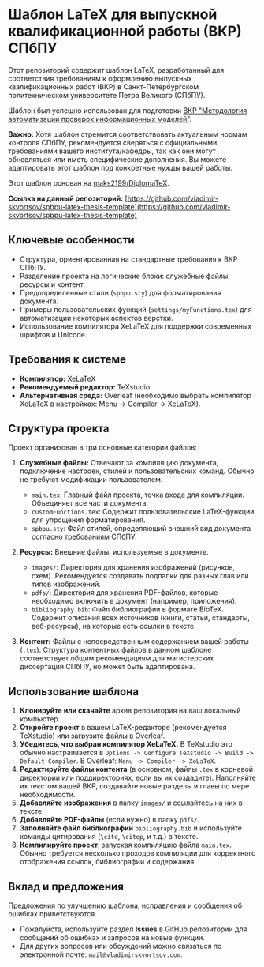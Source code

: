 # Шаблон LaTeX для выпускной квалификационной работы (ВКР) СПбПУ

Этот репозиторий содержит шаблон LaTeX, разработанный для соответствия требованиям к оформлению выпускных квалификационных работ (ВКР) в Санкт-Петербургском политехническом университете Петра Великого (СПбПУ).

Шаблон был успешно использован для подготовки [ВКР "Методология автоматизации проверок информационных моделей"](https://elib.spbstu.ru/dl/3/2023/vr/vr23-4010.pdf/info).

**Важно:** Хотя шаблон стремится соответствовать актуальным нормам контроля СПбПУ, рекомендуется сверяться с официальными требованиями вашего института/кафедры, так как они могут обновляться или иметь специфические дополнения. Вы можете адаптировать этот шаблон под конкретные нужды вашей работы.

Этот шаблон основан на [maks2199/DiplomaTeX](https://github.com/maks2199/DiplomaTeX).

**Ссылка на данный репозиторий:** [https://github.com/vladimir-skvortsov/spbpu-latex-thesis-template](https://github.com/vladimir-skvortsov/spbpu-latex-thesis-template)

## Ключевые особенности

* Структура, ориентированная на стандартные требования к ВКР СПбПУ.
* Разделение проекта на логические блоки: служебные файлы, ресурсы и контент.
* Предопределенные стили (`spbpu.sty`) для форматирования документа.
* Примеры пользовательских функций (`settings/myFunctions.tex`) для автоматизации некоторых аспектов верстки.
* Использование компилятора XeLaTeX для поддержки современных шрифтов и Unicode.

## Требования к системе

* **Компилятор:** XeLaTeX
* **Рекомендуемый редактор:** TeXstudio
* **Альтернативная среда:** Overleaf (необходимо выбрать компилятор XeLaTeX в настройках: Menu -> Compiler -> XeLaTeX).

## Структура проекта

Проект организован в три основные категории файлов:

1.  **Служебные файлы:** Отвечают за компиляцию документа, подключение настроек, стилей и пользовательских команд. Обычно не требуют модификации пользователем.
    * `main.tex`: Главный файл проекта, точка входа для компиляции. Объединяет все части документа.
    * `customFunctions.tex`: Содержит пользовательские LaTeX-функции для упрощения форматирования.
    * `spbpu.sty`: Файл стилей, определяющий внешний вид документа согласно требованиям СПбПУ.

2.  **Ресурсы:** Внешние файлы, используемые в документе.
    * `images/`: Директория для хранения изображений (рисунков, схем). Рекомендуется создавать подпапки для разных глав или типов изображений.
    * `pdfs/`: Директория для хранения PDF-файлов, которые необходимо включить в документ (например, приложения).
    * `bibliography.bib`: Файл библиографии в формате BibTeX. Содержит описания всех источников (книги, статьи, стандарты, веб-ресурсы), на которые есть ссылки в тексте.

3.  **Контент:** Файлы с непосредственным содержанием вашей работы (`.tex`). Структура контентных файлов в данном шаблоне соответствует общим рекомендациям для магистерских диссертаций СПбПУ, но может быть адаптирована.

## Использование шаблона

1.  **Клонируйте или скачайте** архив репозитория на ваш локальный компьютер.
2.  **Откройте проект** в вашем LaTeX-редакторе (рекомендуется TeXstudio) или загрузите файлы в Overleaf.
3.  **Убедитесь, что выбран компилятор XeLaTeX.** В TeXstudio это обычно настраивается в `Options -> Configure TeXstudio -> Build -> Default Compiler`. В Overleaf: `Menu -> Compiler -> XeLaTeX`.
4.  **Редактируйте файлы контента** (в основном, файлы `.tex` в корневой директории или поддиректориях, если вы их создадите). Наполняйте их текстом вашей ВКР, создавайте новые разделы и главы по мере необходимости.
5.  **Добавляйте изображения** в папку `images/` и ссылайтесь на них в тексте.
6.  **Добавляйте PDF-файлы** (если нужно) в папку `pdfs/`.
7.  **Заполняйте файл библиографии** `bibliography.bib` и используйте команды цитирования (`\cite`, `\citep`, и т.д.) в тексте.
8.  **Компилируйте проект**, запуская компиляцию файла `main.tex`. Обычно требуется несколько проходов компиляции для корректного отображения ссылок, библиографии и содержания.

## Вклад и предложения

Предложения по улучшению шаблона, исправления и сообщения об ошибках приветствуются.

* Пожалуйста, используйте раздел **Issues** в GitHub репозитории для сообщений об ошибках и запросов на новые функции.
* Для других вопросов или обсуждений можно связаться по электронной почте: `mail@vladimirskvortsov.com`.
